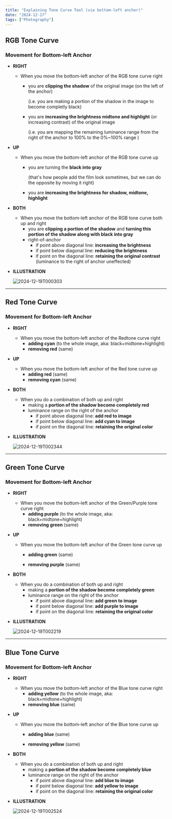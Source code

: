 ```yaml
---
title: "Explaining Tone Curve Tool (via bottom-left anchor)"
date: "2024-12-17"
tags: ["Photography"]
---
```




## RGB Tone Curve 

### Movement for Bottom-left Anchor  

-   **RIGHT**

    -   When you move the bottom-left anchor of the RGB tone curve right

        -   you are **clipping the shadow** of the original image (on the left of the anchor)

            (i.e. you are making a portion of the shadow in the image to become completly black)

        -   you are **increasing the brightness midtone and highlight**  (or increasing contrast) of the original image

            (i.e. you are mapping the remaining luminance range from the right of the anchor to 100% to the 0%~100% range )

-   **UP**

    -   When you move the bottom-left anchor of the RGB tone curve up

        -   you are turning the **black into gray** 

            (that's how people add the film look sometimes, but we can do the opposite by moving it right)

        -   you are **increasing the brightness for shadow, midtone, highlight** 

-   **BOTH**
    -   When you move the bottom-left anchor of the RGB tone curve both up and right 
        -   you are **clipping a portion of the shadow** and **turning this portion of the shadow along with black into gray**
        -   right-of-anchor
            -   if point above diagonal line: **increasing the brightness** 
            -   if point below diagonal line: **reducing the brightness**
            -   if point on the diagonal line: **retaining the original contrast** (luminance to the right of anchor uneffected)

-   **ILLUSTRATION** 

    ![2024-12-19T000303](2024-12-19T000303.png)





---

## Red Tone Curve

### Movement for Bottom-left Anchor 

-   **RIGHT**
    -   When you move the bottom-left anchor of the Redtone curve right  
        -   **adding cyan** (to the whole image, aka: black+midtone+highlight)
        -   **removing red**   (same)
-   **UP** 
    -   When you move the bottom-left anchor of the Red tone curve up
        -   **adding red**   (same)
        -   **removing cyan**   (same)

-   **BOTH**
    -   When you do a combination of both up and right
        -   making a **portion of the shadow become completely red**
        -   luminance range on the right of the anchor
            -   if point above diagonal line: **add red to image** 
            -   if point below diagonal line: **add cyan to image**
            -   if point on the diagonal line: **retaining the original color** 

-   **ILLUSTRATION**

    ![2024-12-19T002344](2024-12-19T002344.png)



---

## Green Tone Curve

### Movement for Bottom-left Anchor 

-   **RIGHT**
    -   When you move the bottom-left anchor of the Green/Purple tone curve right  
        -   **adding purple**  (to the whole image, aka: black+midtone+highlight)
        -   **removing green**  (same)

-   **UP**

    -   When you move the bottom-left anchor of the Green tone curve up

        -   **adding green**  (same)

        -   **removing purple**  (same)

-   **BOTH**
    -   When you do a combination of both up and right
        -   making a **portion of the shadow become completely green**
        -   luminance range on the right of the anchor
            -   if point above diagonal line: **add green to image** 
            -   if point below diagonal line: **add purple to image**
            -   if point on the diagonal line: **retaining the original color** 

-   **ILLUSTRATION**

    ![2024-12-19T002219](2024-12-19T002219.png)



---

## Blue Tone Curve

### Movement for Bottom-left Anchor 

-  **RIGHT**
    -   When you move the bottom-left anchor of the Blue tone curve right  
        -   **adding yellow** (to the whole image, aka: black+midtone+highlight)
        -   **removing blue**  (same)

- **UP**

    - When you move the bottom-left anchor of the Blue tone curve up

        - **adding blue**  (same)

        -   **removing yellow** (same)

-   **BOTH**
    -   When you do a combination of both up and right
        -   making a **portion of the shadow become completely blue**
        -   luminance range on the right of the anchor
            -   if point above diagonal line: **add blue to image** 
            -   if point below diagonal line: **add yellow to image**
            -   if point on the diagonal line: **retaining the original color** 

-   **ILLUSTRATION**

    ![2024-12-19T002524](2024-12-19T002524.png)
